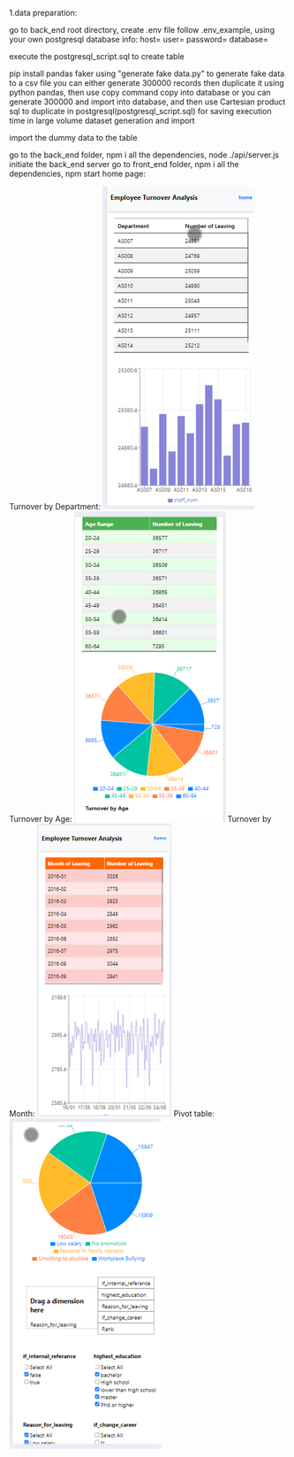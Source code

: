 1.data preparation:

go to back_end root directory, create .env file follow .env_example, using your own postgresql database info: host= user= password= database=

execute the postgresql_script.sql to create table

pip install pandas faker using "generate fake data.py" to generate fake data to a csv file
you can either generate 300000 records then duplicate it using python pandas, then use copy command copy into database
or you can generate 300000 and import into database, and then use Cartesian product sql to duplicate in postgresql(postgresql_script.sql) for saving execution time in large volume dataset generation and import

import the dummy data to the table

go to the back_end folder, npm i all the dependencies, node ./api/server.js initiate the back_end server
go to front_end folder, npm i all the dependencies, npm start
home page:

Turnover by Department:
![alt text](image-3.png)
Turnover by Age:
![alt text](image-1.png)
Turnover by Month:
![Turnover by Month](image.png)
Pivot table:
![alt text](image-2.png)
